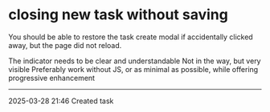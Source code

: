 closing new task without saving
===

You should be able to restore the task create modal if accidentally clicked away, but the page did not reload.

The indicator needs to be clear and understandable
Not in the way, but very visible
Preferably work without JS, or as minimal as possible, while offering progressive enhancement

---

2025-03-28 21:46	Created task